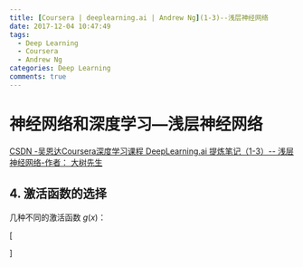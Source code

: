 ```yaml
---
title: [Coursera | deeplearning.ai | Andrew Ng](1-3)--浅层神经网络
date: 2017-12-04 10:47:49
tags:
  - Deep Learning
  - Coursera
  - Andrew Ng
categories: Deep Learning
comments: true
---
```


# 神经网络和深度学习—浅层神经网络

[CSDN -吴恩达Coursera深度学习课程 DeepLearning.ai 提炼笔记（1-3）-- 浅层神经网络-作者： 大树先生 ](http://blog.csdn.net/koala_tree/article/details/78059952)

## 4. 激活函数的选择
几种不同的激活函数 $g(x)$：


\[

\]
